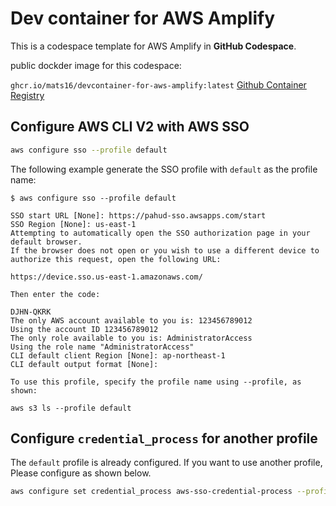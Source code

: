 # Dev container for AWS Amplify

This is a codespace template for AWS Amplify in **GitHub Codespace**.

public dockder image for this codespace:

`ghcr.io/mats16/devcontainer-for-aws-amplify:latest` [Github Container Registry](https://github.com/mats16/devcontainer-for-aws-amplify/pkgs/container/devcontainer-for-aws-amplify)

## Configure AWS CLI V2 with AWS SSO

```bash
aws configure sso --profile default
```

The following example generate the SSO profile with `default` as the profile name:

```
$ aws configure sso --profile default

SSO start URL [None]: https://pahud-sso.awsapps.com/start                                                                                                                               
SSO Region [None]: us-east-1                                                                                                                                                            
Attempting to automatically open the SSO authorization page in your default browser.
If the browser does not open or you wish to use a different device to authorize this request, open the following URL:

https://device.sso.us-east-1.amazonaws.com/

Then enter the code:

DJHN-QKRK
The only AWS account available to you is: 123456789012
Using the account ID 123456789012
The only role available to you is: AdministratorAccess
Using the role name "AdministratorAccess"
CLI default client Region [None]: ap-northeast-1                                                                     
CLI default output format [None]:                                                                                    

To use this profile, specify the profile name using --profile, as shown:

aws s3 ls --profile default        
```

## Configure `credential_process` for another profile

The `default` profile is already configured.
If you want to use another profile, Please configure as shown below.

```sh
aws configure set credential_process aws-sso-credential-process --profile <profile_name>
```
